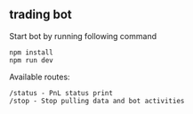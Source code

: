 ## trading bot
Start bot by running following command
````
npm install
npm run dev
````
Available routes:
````
/status - PnL status print
/stop - Stop pulling data and bot activities
````

